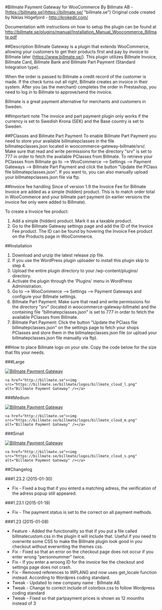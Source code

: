#Billmate Payment Gateway for WooCommerce
By Billmate AB - [https://billmate.se](https://billmate.se/ "billmate.se")
Original code created by Niklas Högefjord - http://krokedil.com/

Documentation with instructions on how to setup the plugin can be found at http://billmate.se/plugins/manual/Installation_Manual_Woocommerce_Billmate.pdf

##Description
Billmate Gateway is a plugin that extends WooCommerce, allowing your customers to get their products first and pay by invoice to Billmate later (https://www.billmate.se/). This plugin utilizes Billmate Invoice, Billmate Card, Billmate Bank and Billmate Part Payment (Standard Integration type).

When the order is passed to Billmate a credit record of the customer is made. If the check turns out all right, Billmate creates an invoice in their system. After you (as the merchant) completes the order in Prestashop, you need to log in to Billmate to approve/send the invoice.

Billmate is a great payment alternative for merchants and customers in Sweden.


##Important note
The invoice and part payment plugin only works if the currency is set to Swedish Krona (SEK) and the Base country is set to Sweden.

##PClasses and Billmate Part Payment
To enable Billmate Part Payment you need to store your available billmatepclasses in the file billmatepclasses.json located in woocommerce-gateway-billmate/srv/. Make sure that read and write permissions for the directory "srv" is set to 777 in order to fetch the available PClasses from Billmate. To retrieve your PClasses from Billmate go to --> WooCommerce --> Settings --> Payment Gateways --> Billmate Part Payment and click the button "Update the PClass file billmatepclasses.json".
If you want to, you can also manually upload your billmatepclasses.json file via ftp.

##Invoice fee handling
Since of version 1.9 the Invoice Fee for Billmate Invoice are added as a simple (hidden) product. This is to match order total in WooCommerce and your billmate part payment (in earlier versions the invoice fee only were added to Billmate).

To create a Invoice fee product:
1. Add a simple (hidden) product. Mark it as a taxable product.
2. Go to the Billmate Gateway settings page and add the ID of the Invoice Fee product. The ID can be found by hovering the Invoice Fee product on the Products page in WooCommerce.

##Installation
1. Download and unzip the latest release zip file.
2. If you use the WordPress plugin uploader to install this plugin skip to step 4.
3. Upload the entire plugin directory to your /wp-content/plugins/ directory.
4. Activate the plugin through the 'Plugins' menu in WordPress Administration.
5. Go to --> WooCommerce --> Settings --> Payment Gateways and configure your Billmate settings.
6. Billmate Part Payment: Make sure that read and write permissions for the directory "srv" (located in woocommerce-gateway-billmate) and the containing file "billmatepclasses.json" is set to 777 in order to fetch the available PClasses from Billmate.
7. Billmate Part Payment: Click the button "Update the PClass file billmatepclasses.json" on the settings page to fetch your shops PClasses and store them in the billmatepclasses.json file (or upload your billmatepclasses.json file manually via ftp).


##How to place Billmate logo on your site.
Copy the code below for the size that fits your needs.

###Large

<a href="http://billmate.se"><img src="https://billmate.se/billmate/logos/billmate_cloud_l.png" alt="Billmate Payment Gateway" /></a>

`<a href="http://billmate.se"><img src="https://billmate.se/billmate/logos/billmate_cloud_l.png" alt="Billmate Payment Gateway" /></a>`

###Medium

<a href="http://billmate.se"><img src="https://billmate.se/billmate/logos/billmate_cloud_m.png" alt="Billmate Payment Gateway" /></a>

`<a href="http://billmate.se"><img src="https://billmate.se/billmate/logos/billmate_cloud_m.png" alt="Billmate Payment Gateway" /></a>`

###Small

<a href="http://billmate.se"><img src="https://billmate.se/billmate/logos/billmate_cloud_s.png" alt="Billmate Payment Gateway" /></a>

`<a href="http://billmate.se"><img src="https://billmate.se/billmate/logos/billmate_cloud_s.png" alt="Billmate Payment Gateway" /></a>`

##Changelog

###1.23.2 (2015-01-30)
* Fix - Fixed a bug that if you enterd a matching adress, the verification of the adress popup still appeared.


###1.23.1 (2015-01-19)
* Fix - The payment status is set to the correct on all payment methods.


###1.23 (2015-01-08)
* Feature - Added the functionality so that if you put a file called billmatecustom.css in the plugin it will include that. Useful if you need to overwrite some CSS to make the Billmate plugin look good in you checkout without everwriting the themes css.
* Fix - Fixed so that an error on the checkout page does not occur if you enter wrong "personnummer" twice.
* Fix - If you enter a wroong ID for the invoice fee the checkout and settings page does not crash.
* Fix - Removed references to WPLANG and now uses get_locale function instead. According to Wordpres coding standard.
* Tweak - Updated to new company name : Billmate AB.
* Tweak - Change to correct include of colorbox.css to follow Wordpress coding standard
* Tweak - Fixed so that partpayment prices is shown as 12 mounths instead of 3
